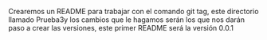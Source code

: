 Crearemos un README para trabajar con el comando git tag, este directorio llamado Prueba3y los cambios que le hagamos serán los que nos darán paso a crear las versiones, este primer README será la versión 0.0.1
